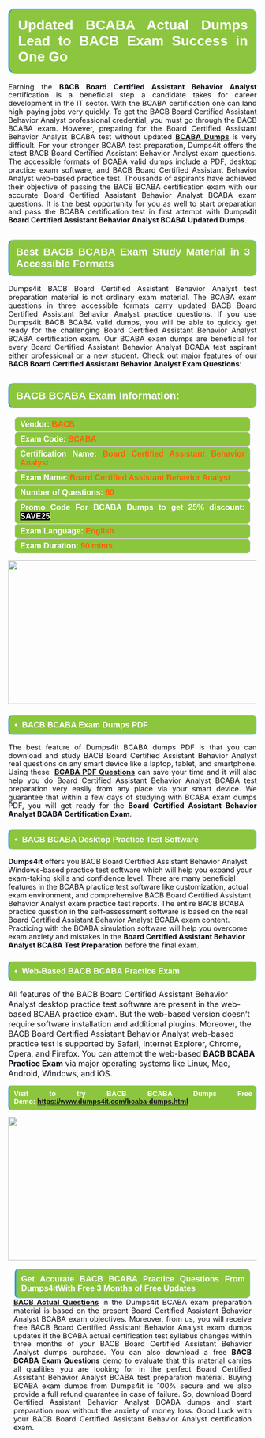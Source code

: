 

<h1 style="text-align: justify;"><span style="font-family:Arial,Helvetica,sans-serif;"><strong><span style="display: block; color: #FFFFFF; background: #8cc63f; border: 0.5px solid #AED6F1; border-left: 3px solid #3498DB; padding: .6em; border-radius: 0.5em;">Updated BCABA Actual Dumps Lead to BACB Exam Success in One Go </span></strong></span></h1>

<p style="margin: 0in 0.0001pt; text-align: justify;"><span style="font-size:11pt"><span style="line-height:115%"><span sans-serif="" style="font-family:Calibri,"><span style="color:#0e101a">Earning the <strong>BACB Board Certified Assistant Behavior Analyst</strong> certification is a beneficial step a candidate takes for career development in the IT sector. With the BCABA certification one can land high-paying jobs very quickly. To get the BACB Board Certified Assistant Behavior Analyst professional credential, you must go through the BACB BCABA exam. However, preparing for the Board Certified Assistant Behavior Analyst BCABA test without updated </span><strong><span calibri="" style="font-family:"><span style="color:red"><a href="https://www.dumps4it.com/bcaba-dumps.html">BCABA Dumps</a></span></span></strong><span style="color:#0e101a"> is very difficult. For your stronger BCABA test preparation, Dumps4it offers the latest BACB Board Certified Assistant Behavior Analyst exam questions. The accessible formats of BCABA valid dumps include a PDF, desktop practice exam software, and BACB Board Certified Assistant Behavior Analyst web-based practice test. Thousands of aspirants have achieved their objective of passing the BACB BCABA certification exam with our accurate Board Certified Assistant Behavior Analyst BCABA exam questions. It is the best opportunity for you as well to start preparation and pass the BCABA certification test in first attempt with Dumps4it <strong>Board Certified Assistant Behavior Analyst BCABA Updated Dumps</strong>.</span></span></span></span></p>

<h2 style="text-align: justify;"><span style="font-family:Arial,Helvetica,sans-serif;"><strong><span style="display: block; color: #FFFFFF; background: #8cc63f; border: 0.5px solid #AED6F1; border-left: 3px solid #3498DB; padding: .6em; border-radius: 0.5em;">Best BACB BCABA Exam Study Material in 3 Accessible Formats</span></strong></span></h2>

<p style="text-align: justify;"><span style="font-size:11pt"><span style="line-height:115%"><span sans-serif="" style="font-family:Calibri,"><span style="color:#0e101a">Dumps4it BACB Board Certified Assistant Behavior Analyst test preparation material is not ordinary exam material. The BCABA exam questions in three accessible formats carry updated BACB Board Certified Assistant Behavior Analyst practice questions. If you use Dumps4it BACB BCABA valid dumps, you will be able to quickly get ready for the challenging Board Certified Assistant Behavior Analyst BCABA certification exam. Our BCABA exam dumps are beneficial for every Board Certified Assistant Behavior Analyst BCABA test aspirant either professional or a new student. Check out major features of our <strong>BACB Board Certified Assistant Behavior Analyst Exam Questions</strong>:</span></span></span></span><span style="font-size:11pt"><span style="line-height:normal"><span sans-serif="" style="font-family:Calibri,"><span style="font-size:12.0pt"><span style="color:#0e101a"><span style="font-size:12pt"><span new="" roman="" style="font-family:" times=""><span calibri="" style="font-family:"><span style="color:#0e101a"><span style="font-size:14px;"> </span></span></span></span></span></span></span></span></span></span></p>

<h2 style="text-align: justify;"><span style="font-family:Arial,Helvetica,sans-serif;"><strong><span style="display: block; color: #FFFFFF; background: #8cc63f; border: 0.5px solid #AED6F1; border-left: 3px solid #3498DB; padding: .6em; border-radius: 0.5em;">BACB BCABA Exam Information:</span></strong></span></h2>

<div style="margin: 0cm 10pt; background: rgb(140, 198, 63); border: 1px solid rgb(204, 204, 204); padding: 5px 10px; border-radius: 0.5em; text-align: justify;"><span style="font-family:Arial,Helvetica,sans-serif;"><span style="font-size: 11pt;"><span style="line-height: normal;"><strong><span style="font-size: 12.0pt;"><span style="color: #FFFFFF;">Vendor:</span> <span style="color: #FF6106;">BACB</span></span></strong></span></span></span></div>

<div style="margin: 0cm 10pt; background: rgb(140, 198, 63); border: 1px solid rgb(204, 204, 204); padding: 5px 10px; border-radius: 0.5em; text-align: justify;"><span style="font-family:Arial,Helvetica,sans-serif;"><span style="font-size: 11pt;"><span style="line-height: normal;"><strong><span style="font-size: 12.0pt;"><span style="color: #FFFFFF;">Exam Code:</span> <span style="color: #FF6106;">BCABA</span></span></strong></span></span></span></div>

<div style="margin: 0cm 10pt; background: rgb(140, 198, 63); border: 1px solid rgb(204, 204, 204); padding: 5px 10px; border-radius: 0.5em; text-align: justify;"><span style="font-family:Arial,Helvetica,sans-serif;"><span style="font-size: 11pt;"><span style="line-height: normal;"><strong><span style="font-size: 12.0pt;"><span style="color: #FFFFFF;">Certification Name:</span> <span style="color: #FF6106;">Board Certified Assistant Behavior Analyst</span></span></strong></span></span></span></div>

<div style="margin: 0cm 10pt; background: rgb(140, 198, 63); border: 1px solid rgb(204, 204, 204); padding: 5px 10px; border-radius: 0.5em; text-align: justify;"><span style="font-family:Arial,Helvetica,sans-serif;"><span style="font-size: 11pt;"><span style="line-height: normal;"><strong><span style="font-size: 12.0pt;"><span style="color: #FFFFFF;">Exam Name:</span> <span style="color: #FF6106;">Board Certified Assistant Behavior Analyst</span></span></strong></span></span></span></div>

<div style="margin: 0cm 10pt; background: rgb(140, 198, 63); border: 1px solid rgb(204, 204, 204); padding: 5px 10px; border-radius: 0.5em; text-align: justify;"><span style="font-family:Arial,Helvetica,sans-serif;"><span style="font-size: 11pt;"><span style="line-height: normal;"><strong><span style="font-size: 12.0pt;"><span style="color: #FFFFFF;">Number of Questions: </span><span style="color: #FF6106;">60</span></span></strong></span></span></span></div>

<div style="margin: 0cm 10pt; background: rgb(140, 198, 63); border: 1px solid rgb(204, 204, 204); padding: 5px 10px; border-radius: 0.5em; text-align: justify;"><span style="font-family:Arial,Helvetica,sans-serif;"><span style="font-size: 11pt;"><span style="line-height: normal;"><strong><span style="font-size: 12.0pt;"><span style="color: #FFFFFF;">Promo Code For BCABA Dumps to get 25% discount: </span><span style="color:#FFFFFF;"><span style="background-color:#000000;">SAVE25</span></span></span></strong></span></span></span></div>

<div style="margin: 0cm 10pt; background: rgb(140, 198, 63); border: 1px solid rgb(204, 204, 204); padding: 5px 10px; border-radius: 0.5em; text-align: justify;"><span style="font-family:Arial,Helvetica,sans-serif;"><span style="font-size: 11pt;"><span style="line-height: normal;"><strong><span style="font-size: 12.0pt;"><span style="color: #FFFFFF;">Exam Language:</span> <span style="color: #FF6106;">English</span></span></strong></span></span></span></div>

<div style="margin: 0cm 10pt; background: rgb(140, 198, 63); border: 1px solid rgb(204, 204, 204); padding: 5px 10px; border-radius: 0.5em; text-align: justify;"><span style="font-family:Arial,Helvetica,sans-serif;"><span style="font-size: 11pt;"><span style="line-height: normal;"><strong><span style="font-size: 12.0pt;"><span style="color: #FFFFFF;">Exam Duration: </span><span style="color: #FF6106;">90 mints</span></span></strong></span></span></span></div>

<p style="text-align: center;"><a href="https://www.dumps4it.com/bcaba-dumps.html"><img src="https://i.imgur.com/a474NNd.jpg" style="height: 290px; width: 700px;" /></a></p>

<h3 style="text-align: justify;"><span style="font-family:Arial,Helvetica,sans-serif;"><strong><span style="display: block; color: #FFFFFF; background: #8cc63f; border: 0.5px solid #AED6F1; border-left: 3px solid #3498DB; padding: .6em; border-radius: 0.5em;">•  BACB BCABA Exam Dumps PDF</span></strong></span></h3>

<p style="text-align:justify; margin-right:0in; margin-left:0in"><span style="font-size:11pt"><span style="line-height:115%"><span sans-serif="" style="font-family:Calibri,"><span style="color:#0e101a">The best feature of Dumps4it BCABA dumps PDF is that you can download and study BACB Board Certified Assistant Behavior Analyst real questions on any smart device like a laptop, tablet, and smartphone. Using these <strong> <a href="https://www.dumps4it.com/bcaba-dumps.html">BCABA PDF Questions</a></strong> can save your time and it will also help you do Board Certified Assistant Behavior Analyst BCABA test preparation very easily from any place via your smart device. We guarantee that within a few days of studying with BCABA exam dumps PDF, you will get ready for the <strong>Board Certified Assistant Behavior Analyst BCABA Certification Exam</strong>.</span></span></span></span></p>

<h3 style="text-align: justify;"><span style="font-family:Arial,Helvetica,sans-serif;"><strong><span style="display: block; color: #FFFFFF; background: #8cc63f; border: 0.5px solid #AED6F1; border-left: 3px solid #3498DB; padding: .6em; border-radius: 0.5em;">•  BACB BCABA Desktop Practice Test Software </span></strong></span></h3>

<p><span style="font-size:11pt"><span style="line-height:115%"><span sans-serif="" style="font-family:Calibri,"><span style="color:#0e101a"><strong>Dumps4it</strong> offers you BACB Board Certified Assistant Behavior Analyst Windows-based practice test software which will help you expand your exam-taking skills and confidence level. There are many beneficial features in the BCABA practice test software like customization, actual exam environment, and comprehensive BACB Board Certified Assistant Behavior Analyst exam practice test reports. The entire BACB BCABA practice question in the self-assessment software is based on the real Board Certified Assistant Behavior Analyst BCABA exam content. Practicing with the BCABA simulation software will help you overcome exam anxiety and mistakes in the <strong>Board Certified Assistant Behavior Analyst BCABA Test Preparation</strong> before the final exam.</span></span></span></span></p>

<h3 style="text-align: justify;"><span style="font-family:Arial,Helvetica,sans-serif;"><strong><span style="display: block; color: #FFFFFF; background: #8cc63f; border: 0.5px solid #AED6F1; border-left: 3px solid #3498DB; padding: .6em; border-radius: 0.5em;">•  Web-Based BACB BCABA Practice Exam </span></strong></span></h3>

<p><span style="font-size:12pt"><span new="" roman="" style="font-family:" times=""><span calibri="" style="font-family:"><span style="color:#0e101a">All features of the BACB Board Certified Assistant Behavior Analyst desktop practice test software are present in the web-based BCABA practice exam. But the web-based version doesn’t require software installation and additional plugins. Moreover, the BACB Board Certified Assistant Behavior Analyst web-based practice test is supported by Safari, Internet Explorer, Chrome, Opera, and Firefox. You can attempt the web-based <strong>BACB BCABA Practice Exam</strong> via major operating systems like Linux, Mac, Android, Windows, and iOS.</span></span></span></span></p>

<p style="text-align:justify; margin-right:0in; margin-left:0in"><span style="font-family:Arial,Helvetica,sans-serif;"><strong><span style="display: block; color: #FFFFFF; background: #8cc63f; border: 0.5px solid #AED6F1; border-left: 3px solid #3498DB; padding: .6em; border-radius: 0.5em;"><span ms="" trebuchet="">Visit to try BACB BCABA Dumps Free Demo: </span><a href="https://www.dumps4it.com/bcaba-dumps.html" ms="" trebuchet="">https://www.dumps4it.com/bcaba-dumps.html</a></span></strong></span></p>

<p style="margin: 0in 0.0001pt; text-align: center;"><a href="https://www.dumps4it.com/bcaba-dumps.html"><img src="https://i.imgur.com/tHvwmqt.jpg" style="height: 290px; width: 700px;" /></a></p>

<p style="margin: 0in 0.0001pt; text-align: center;"> </p>

<h3 style="margin: 0in 10pt; text-align: justify;"><span style="font-family:Arial,Helvetica,sans-serif;"><strong><span style="display: block; color: #FFFFFF; background: #8cc63f; border: 0.5px solid #AED6F1; border-left: 3px solid #3498DB; padding: .6em; border-radius: 0.5em;">Get Accurate BACB BCABA Practice Questions From Dumps4itWith Free 3 Months of Free Updates</span></strong></span></h3>

<p style="text-align:justify; margin:0in 8pt"><span style="font-size:11pt"><span style="line-height:115%"><span sans-serif="" style="font-family:Calibri,"><span style="color:#0e101a"><a href="https://www.dumps4it.com/bacb-real-exams.html"><strong>BACB Actual Questions</strong></a> in the Dumps4it BCABA exam preparation material is based on the present Board Certified Assistant Behavior Analyst BCABA exam objectives. Moreover, from us, you will receive free BACB Board Certified Assistant Behavior Analyst exam dumps updates if the BCABA actual certification test syllabus changes within three months of your BACB Board Certified Assistant Behavior Analyst dumps purchase. You can also download a free<strong> BACB BCABA Exam Questions</strong> demo to evaluate that this material carries all qualities you are looking for in the perfect Board Certified Assistant Behavior Analyst BCABA test preparation material. Buying BCABA exam dumps from Dumps4it is 100% secure and we also provide a full refund guarantee in case of failure. So, download Board Certified Assistant Behavior Analyst BCABA dumps and start preparation now without the anxiety of money loss. Good Luck with your BACB Board Certified Assistant Behavior Analyst certification exam.</span></span></span></span></p>
<gdiv></gdiv><gdiv></gdiv><gdiv></gdiv><gdiv></gdiv><gdiv></gdiv><gdiv></gdiv><gdiv></gdiv><gdiv></gdiv><gdiv></gdiv><gdiv></gdiv><gdiv></gdiv><gdiv></gdiv><gdiv></gdiv><gdiv></gdiv><gdiv></gdiv><gdiv></gdiv><gdiv></gdiv><gdiv></gdiv><gdiv></gdiv><gdiv></gdiv><gdiv></gdiv><gdiv></gdiv><gdiv></gdiv><gdiv></gdiv><gdiv></gdiv><gdiv></gdiv><gdiv></gdiv><gdiv></gdiv><gdiv></gdiv><gdiv></gdiv>

